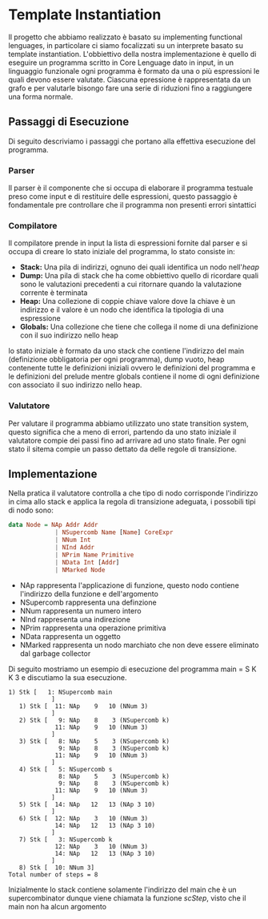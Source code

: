 # Template Instantiation

Il progetto che abbiamo realizzato è basato su implementing functional lenguages, in particolare ci siamo focalizzati su un interprete basato su template instantiation. L'obbiettivo della nostra implementazione è quello di eseguire un programma scritto in Core Lenguage dato in input, in un linguaggio funzionale ogni programma è formato da una o più espressioni le quali devono essere valutate. Ciascuna epressione è rappresentata da un grafo e per valutarle bisongo fare una serie di riduzioni fino a raggiungere una forma normale.

## Passaggi di Esecuzione

Di seguito descriviamo i passaggi che portano alla effettiva esecuzione del programma.

### Parser

Il parser è il componente che si occupa di elaborare il programma testuale preso come input e di restituire delle espressioni, questo passaggio è fondamentale pre controllare che il programma non presenti errori sintattici

### Compilatore

Il compilatore prende in input la lista di espressioni fornite dal parser e si occupa di creare lo stato iniziale del programma, lo stato consiste in:

- **Stack:** Una pila di indirizzi, ognuno dei quali identifica un nodo nell'*heap* 
- **Dump:** Una pila di stack che ha come obbiettivo quello di ricordare quali sono le valutazioni precedenti a cui ritornare quando la valutazione corrente è terminata
- **Heap:** Una collezione di coppie chiave valore dove la chiave è un indirizzo e il valore è un nodo che identifica la tipologia di una espressione 
- **Globals:** Una collezione che tiene che collega il nome di una definizione con il suo indirizzo nello heap

lo stato iniziale è formato da uno stack che contiene l'indirizzo del main (definizione obbligatoria per ogni programma), dump vuoto, heap contenente tutte le definizioni iniziali ovvero le definizioni del programma e le definizioni del prelude mentre globals contiene il nome di ogni definizione con associato il suo indirizzo nello heap.


### Valutatore

Per valutare il programma abbiamo utilizzato uno state transition system, questo significa che a meno di errori, partendo da uno stato iniziale il valutatore compie dei passi fino ad arrivare ad uno stato finale. Per ogni stato il sitema compie un passo dettato da delle regole di transizione.

## Implementazione

Nella pratica il valutatore controlla a che tipo di nodo corrisponde l'indirizzo in cima allo stack e applica la regola di transizione adeguata, i possobili tipi di nodo sono:

~~~ haskell
data Node = NAp Addr Addr
             | NSupercomb Name [Name] CoreExpr
             | NNum Int
             | NInd Addr
             | NPrim Name Primitive
             | NData Int [Addr]
             | NMarked Node
~~~

- NAp rappresenta l'applicazione di funzione, questo nodo contiene l'indirizzo della funzione e dell'argomento
- NSupercomb rappresenta una definzione 
- NNum rappresenta un numero intero
- NInd rappresenta una indirezione
- NPrim rappresenta una operazione primitiva 
- NData rappresenta un oggetto
- NMarked rappresenta un nodo marchiato che non deve essere eliminato dal garbage collector

Di seguito mostriamo un esempio di esecuzione del programma main = S K K 3 e discutiamo la sua esecuzione. 

~~~ 
1) Stk [   1: NSupercomb main
            ]
   1) Stk [  11: NAp    9   10 (NNum 3)
            ]
   2) Stk [   9: NAp    8    3 (NSupercomb k)
             11: NAp    9   10 (NNum 3)
            ]
   3) Stk [   8: NAp    5    3 (NSupercomb k)
              9: NAp    8    3 (NSupercomb k)
             11: NAp    9   10 (NNum 3)
            ]
   4) Stk [   5: NSupercomb s
              8: NAp    5    3 (NSupercomb k)
              9: NAp    8    3 (NSupercomb k)
             11: NAp    9   10 (NNum 3)
            ]
   5) Stk [  14: NAp   12   13 (NAp 3 10)
            ]
   6) Stk [  12: NAp    3   10 (NNum 3)
             14: NAp   12   13 (NAp 3 10)
            ]
   7) Stk [   3: NSupercomb k
             12: NAp    3   10 (NNum 3)
             14: NAp   12   13 (NAp 3 10)
            ]
   8) Stk [  10: NNum 3]
Total number of steps = 8
~~~

Inizialmente lo stack contiene solamente l'indirizzo del main che è un supercombinator dunque viene chiamata la funzione *scStep*, visto che il main non ha alcun argomento   